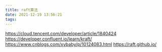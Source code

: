 ```yaml
---
title: raft算法
date: 2021-12-19 13:56:21
tags:
---
```

https://cloud.tencent.com/developer/article/1840424
https://developer.confluent.io/learn/kraft/
https://www.cnblogs.com/xybaby/p/10124083.html
https://raft.github.io/


